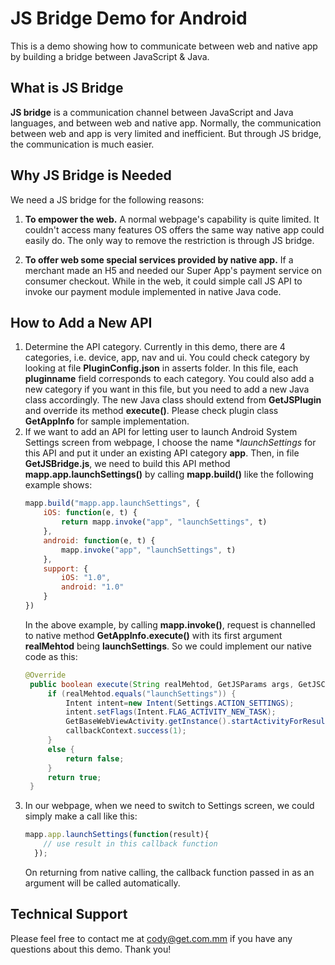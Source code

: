 # JS Bridge Demo for Android

This is a demo showing how to communicate between web and native app by building a bridge between JavaScript & Java.

## What is JS Bridge

**JS bridge** is a communication channel between JavaScript and Java languages, and between web and native app. Normally, the communication between web and app is very limited and inefficient. But through JS bridge, the communication is much easier.

## Why JS Bridge is Needed

We need a JS bridge for the following reasons:

1. **To empower the web.** A normal webpage's capability is quite limited. It couldn't access many features OS offers the same way native app could easily do. The only way to remove the restriction is through JS bridge.

2. **To offer web some special services provided by native app.** If a merchant made an H5 and needed our Super App's payment service on consumer checkout. While in the web, it could simple call JS API to invoke our payment module implemented in native Java code.

## How to Add a New API

1. Determine the API category. Currently in this demo, there are 4 categories, i.e. device, app, nav and ui. You could check category by looking at file **PluginConfig.json** in asserts folder. In this file, each **pluginname** field corresponds to each category. You could also add a new category if you want in this file, but you need to add a new Java class accordingly. The new Java class should extend from **GetJSPlugin** and override its method **execute()**. Please check plugin class **GetAppInfo** for sample implementation.
2. If we want to add an API for letting user to launch Android System Settings screen from webpage, I choose the name **launchSettings* for this API and put it under an existing API category **app**. Then, in file **GetJSBridge.js**, we need to build this API method **mapp.app.launchSettings()** by calling **mapp.build()** like the following example shows:
   ```javascript
   mapp.build("mapp.app.launchSettings", {
       iOS: function(e, t) {
           return mapp.invoke("app", "launchSettings", t)
       },
       android: function(e, t) {
           mapp.invoke("app", "launchSettings", t)
       },
       support: {
           iOS: "1.0",
           android: "1.0"
       }
   })
   ```
   In the above example, by calling **mapp.invoke()**, request is channelled to native method **GetAppInfo.execute()** with its first argument **realMehtod** being **launchSettings**. So we could implement our native code as this:
   ```java
   @Override
    public boolean execute(String realMehtod, GetJSParams args, GetJSCallbackContext callbackContext) throws JSONException {
        if (realMehtod.equals("launchSettings")) {
            Intent intent=new Intent(Settings.ACTION_SETTINGS);
            intent.setFlags(Intent.FLAG_ACTIVITY_NEW_TASK);
            GetBaseWebViewActivity.getInstance().startActivityForResult( intent , 0);
            callbackContext.success(1);
        }
        else {
            return false;
        }
        return true;
    }
   ```
3. In our webpage, when we need to switch to Settings screen, we could simply make a call like this:
   ```javascript
   mapp.app.launchSettings(function(result){
	   // use result in this callback function
	 });
   ```
   On returning from native calling, the callback function passed in as an argument will be called automatically.
   
## Technical Support
Please feel free to contact me at cody@get.com.mm if you have any questions about this demo.
Thank you!

